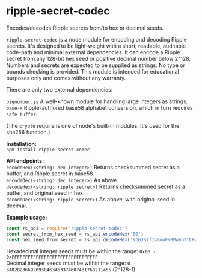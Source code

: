 # ripple-secret-codec
Encodes/decodes Ripple secrets from/to hex or decimal seeds.

`ripple-secret-codec` is a node module for encoding and decoding Ripple secrets.  It's designed to be light-weight with a short, readable, auditable code-path and minimal external dependencies.  It can encode a Ripple secret from any 128-bit hex seed or positive decimal number below 2^128.  Numbers and secrets are expected to be supplied as strings.  No type or bounds checking is provided.  This module is intended for educational purposes only and comes without any warranty.

There are only two external dependencies:

`bignumber.js` A well-known module for handling large integers as strings.  
`base-x` Ripple-authored base58 alphabet conversion, which in turn requires `safe-buffer`.  

(The `crypto` require is one of node's built-in modules. It's used for the sha256 function.)  

**Installation:**  
`npm install ripple-secret-codec`  

**API endpoints:**   
`encodeHex(<string: hex integer>)` Returns checksummed secret as a buffer, and Ripple secret in base58.  
`encodeDec(<string: dec integer>)` As above.  
`decodeHex(<string: ripple secret>)`  Returns checksummed secret as a buffer, and original seed in hex.  
`decodeDec(<string: ripple secret>)`  As above, with original seed in decimal.  

**Example usage:**   
```javascript
const rs_api = require('ripple-secret-codec')
const secret_from_hex_seed = rs_api.encodeHex('00')
const hex_seed_from_secret = rs_api.decodeHex('sp6JS7f14BuwFY8Mw6bTtLKWauoUs') // aka "Account ZERO"
```  

Hexadecimal integer seeds must be within the range: `0x00 - 0xFFFFFFFFFFFFFFFFFFFFFFFFFFFFFFFF`  
Decimal integer seeds must be within the range: `0 - 340282366920938463463374607431768211455` (2^128-1)   
